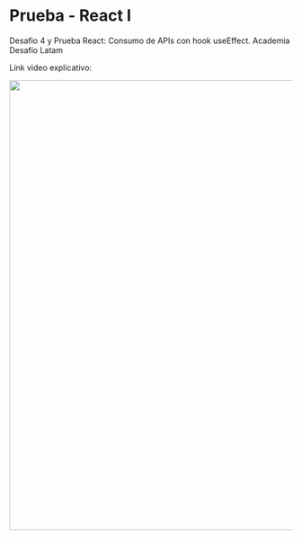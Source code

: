 # Prueba - React I
Desafio 4 y Prueba React: Consumo de APIs con hook useEffect. Academia Desafío Latam

Link video explicativo:

<img src="./screenshot.jpg" width="800px">